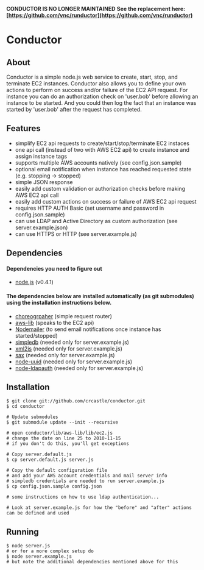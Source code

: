 **CONDUCTOR IS NO LONGER MAINTAINED**
**See the replacement here: [https://github.com/vnc/runductor](https://github.com/vnc/runductor)**

# Conductor

## About

Conductor is a simple node.js web service to create, start, stop, and terminate EC2 instances. Conductor also allows you to define your own actions to perform on success and/or failure of the EC2 API request.  For instance you can do an authorization check on 'user.bob' before allowing an instance to be started.  And you could then log the fact that an instance was started by 'user.bob' after the request has completed.

## Features
 * simplify EC2 api requests to create/start/stop/terminate EC2 instaces
 * one api call (instead of two with AWS EC2 api) to create instance and assign instance tags
 * supports multiple AWS accounts natively (see config.json.sample)
 * optional email notification when instance has reached requested state (e.g. stopping -> stopped)
 * simple JSON response
 * easily add custom validation or authorization checks before making AWS EC2 api call
 * easily add custom actions on success or failure of AWS EC2 api request
 * requires HTTP AUTH Basic (set username and password in config.json.sample)
 * can use LDAP and Active Directory as custom authorization (see server.example.json)
 * can use HTTPS or HTTP (see server.example.js)

## Dependencies

#### Dependencies you need to figure out
 * [node.js](https://github.com/ry/node) (v0.4.1)

#### The dependencies below are installed automatically (as git submodules) using the installation instructions below.
 * [choreogrpaher](https://github.com/laughinghan/choreographer) (simple request router)
 * [aws-lib](https://github.com/mirkok/aws-lib) (speaks to the EC2 api)
 * [Nodemailer](https://github.com/andris9/Nodemailer) (to send email notifications once instance has started/stopped)
 * [simpledb](https://github.com/rjrodger/simpledb) (needed only for server.example.js)
 * [xml2js](https://github.com/maqr/node-xml2js/) (needed only for server.example.js)
 * [sax](https://github.com/isaacs/sax-js/) (needed only for server.example.js)
 * [node-uuid](https://github.com/broofa/node-uuid) (needed only for server.example.js)
 * [node-ldapauth](https://github.com/joewalnes/node-ldapauth) (needed only for server.example.js)

## Installation

    $ git clone git://github.com/crcastle/conductor.git
    $ cd conductor

	# Update submodules
	$ git submodule update --init --recursive

	# open conductor/lib/aws-lib/lib/ec2.js
	# change the date on line 25 to 2010-11-15
	# if you don't do this, you'll get exceptions

	# Copy server.default.js
	$ cp server.default.js server.js

    # Copy the default configuration file
	# and add your AWS account credentials and mail server info
	# simpledb credentials are needed to run server.example.js
    $ cp config.json.sample config.json

	# some instructions on how to use ldap authentication...

	# Look at server.example.js for how the "before" and "after" actions can be defined and used

## Running

	$ node server.js
	# or for a more complex setup do
	$ node server.example.js
	# but note the additional dependencies mentioned above for this
